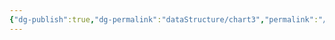 ```yaml
---
{"dg-publish":true,"dg-permalink":"dataStructure/chart3","permalink":"/dataStructure/chart3/","created":"2023-09-16T09:25:46.361+08:00","updated":"2023-09-16T15:33:18.116+08:00"}
---
```


